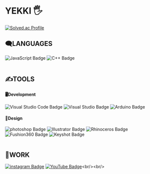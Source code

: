 # YEKKI 🖐

[![Solved.ac Profile](http://mazassumnida.wtf/api/v2/generate_badge?boj=cyc6264)](https://solved.ac/cyc6264/)  

## 🗨️LANGUAGES
![JavaScript Badge](https://img.shields.io/badge/JavaScript-F7DF1E?style=flat&logo=JavaScript&logoColor=white) ![C++ Badge](https://img.shields.io/badge/C++-00599C?style=flat&logo=C++&logoColor=white)<br/><br/>

## ✍TOOLS
#### 🖥️Development
![Visual Studio Code Badge](https://img.shields.io/badge/Visual%20Studio%20Code-007ACC?style=flat&logo=Visual%20Studio%20Code&logoColor=white) ![Visual Studio Badge](https://img.shields.io/badge/Visual%20Studio-5C2D91?style=flat&logo=Visual%20Studio&logoColor=white)
![Arduino Badge](https://img.shields.io/badge/Arduino-00979D?style=flat&logo=Arduino&logoColor=white)
#### 🎨Design
![photoshop Badge](https://img.shields.io/badge/photoshop-31A8FF?style=flat&logo=Adobe%20Photoshop&logoColor=white) ![Illustrator Badge](https://img.shields.io/badge/Illustrator-FF9A00?style=flat&logo=Adobe%20Illustrator&logoColor=white) ![Rhinoceros Badge](https://img.shields.io/badge/Rhinoceros-801010?style=flat&logo=Rhinoceros&logoColor=white) ![Fushion360 Badge](https://img.shields.io/badge/Fushion360-e06b19?style=flat&logo=Fushion360&logoColor=white) ![Keyshot Badge](https://img.shields.io/badge/Keyshot-4a80d8?style=flat&logo=Keyshot&logoColor=white)<br/><br/>

## 🔨WORK
[![instagram Badge](https://img.shields.io/badge/Instagram-D14836?style=flat&logo=Instagram&logoColor=white)](https://www.instagram.com/yekki_work)
[![YouTube Badge](https://img.shields.io/badge/YouTube-FF0000?style=flat&logo=YouTube&logoColor=white)]([https://www.instagram.com/yekki_work](https://www.youtube.com/channel/UCuETiDAzaXxoHJKc9cwaCAw))<br/><br/>
